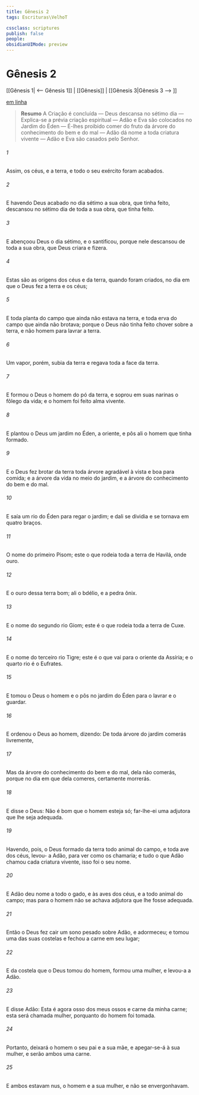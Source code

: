 ```yaml
---
title: Gênesis 2
tags: Escrituras\VelhoT

cssclass: scriptures
publish: false
people:
obsidianUIMode: preview
---
```


# Gênesis 2
[[Gênesis 1| <-- Gênesis 1]] | [[Gênesis]] | [[Gênesis 3|Gênesis 3 --> ]]

[em linha](https://churchofjesuschrist.org/study/scriptures/ot/gen/2?lang=por)

> __Resumo__
A Criação é concluída — Deus descansa no sétimo dia — Explica-se a prévia criação espiritual — Adão e Eva são colocados no Jardim do Éden — É-lhes proibido comer do fruto da árvore do conhecimento do bem e do mal — Adão dá nome a toda criatura vivente — Adão e Eva são casados pelo Senhor.

###### 1 
Assim, os céus, e a terra, e todo o seu exército foram acabados.

###### 2 
E havendo Deus acabado no dia sétimo a sua obra, que tinha feito, descansou no sétimo dia de toda a sua obra, que tinha feito.

###### 3 
E abençoou Deus o dia sétimo, e o santificou, porque nele descansou de toda a sua obra, que Deus criara e fizera.

###### 4 
Estas são as origens dos céus e da terra, quando foram criados, no dia em que o  Deus fez a terra e os céus;

###### 5 
E toda planta do campo que ainda não estava na terra, e toda erva do campo que ainda não brotava; porque o  Deus não tinha feito chover sobre a terra, e não  homem para lavrar a terra.

###### 6 
Um vapor, porém, subia da terra e regava toda a face da terra.

###### 7 
E formou o  Deus o homem do pó da terra, e soprou em suas narinas o fôlego da vida; e o homem foi feito alma vivente.

###### 8 
E plantou o  Deus um jardim no Éden, a oriente, e pôs ali o homem que tinha formado.

###### 9 
E o  Deus fez brotar da terra toda árvore agradável à vista e boa para comida; e a árvore da vida no meio do jardim, e a árvore do conhecimento do bem e do mal.

###### 10 
E saía um rio do Éden para regar o jardim; e dali se dividia e se tornava em quatro braços.

###### 11 
O nome do primeiro  Pisom; este  o que rodeia toda a terra de Havilá, onde  ouro.

###### 12 
E o ouro dessa terra  bom; ali  o bdélio, e a pedra ônix.

###### 13 
E o nome do segundo rio  Giom; este é o que rodeia toda a terra de Cuxe.

###### 14 
E o nome do terceiro rio  Tigre; este é o que vai para o oriente da Assíria; e o quarto rio é o Eufrates.

###### 15 
E tomou o  Deus o homem e o pôs no jardim do Éden para o lavrar e o guardar.

###### 16 
E ordenou o  Deus ao homem, dizendo: De toda árvore do jardim comerás livremente,

###### 17 
Mas da árvore do conhecimento do bem e do mal, dela não comerás, porque no dia em que dela comeres, certamente morrerás.

###### 18 
E disse o  Deus: Não é bom que o homem esteja só; far-lhe-ei uma adjutora que lhe seja adequada.

###### 19 
Havendo, pois, o  Deus formado da terra todo animal do campo, e toda ave dos céus, levou- a Adão, para ver como  os chamaria; e tudo o que Adão chamou cada criatura vivente, isso foi o seu nome.

###### 20 
E Adão deu nome a todo o gado, e às aves dos céus, e a todo animal do campo; mas para o homem não se achava adjutora que lhe fosse adequada.

###### 21 
Então o  Deus fez cair um sono pesado sobre Adão, e  adormeceu; e tomou uma das suas costelas e fechou a carne em seu lugar;

###### 22 
E da costela que o  Deus tomou do homem, formou uma mulher, e levou-a a Adão.

###### 23 
E disse Adão: Esta é agora osso dos meus ossos e carne da minha carne; esta será chamada mulher, porquanto do homem foi tomada.

###### 24 
Portanto, deixará o homem o seu pai e a sua mãe, e apegar-se-á à sua mulher, e serão ambos uma carne.

###### 25 
E ambos estavam nus, o homem e a sua mulher, e não se envergonhavam.

